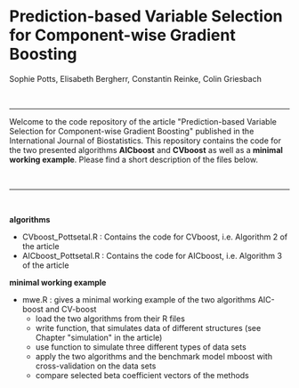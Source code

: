 # Prediction-based Variable Selection for Component-wise Gradient Boosting
Sophie Potts, Elisabeth Bergherr, Constantin Reinke, Colin Griesbach

<br>

***


Welcome to the code repository of the article "Prediction-based Variable Selection for Component-wise Gradient Boosting" published in the International Journal of Biostatistics.
This repository contains the code for the two presented algorithms **AICboost** and **CVboost** as well as a **minimal working example**. Please find a short description of the files below.


<br>

***

<br>

**algorithms**

+ CVboost_Pottsetal.R : Contains the code for CVboost, i.e. Algorithm 2 of the article
+ AICboost_Pottsetal.R : Contains the code for AICboost, i.e. Algorithm 3 of the article

**minimal working example**

+ mwe.R : gives a minimal working example of the two algorithms AIC-boost and CV-boost
	+ load the two algorithms from their R files
	+ write function, that simulates data of different structures (see Chapter "simulation" in the article)
	+ use function to simulate three different types of data sets
	+ apply the two algorithms and the benchmark model mboost with cross-validation on the data sets
	+ compare selected beta coefficient vectors of the methods
